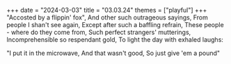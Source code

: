 +++
date = "2024-03-03"
title = "03.03.24"
themes = ["playful"]
+++
"Accosted by a flippin' fox",
And other such outrageous sayings,
From people I shan't see again,
Except after such a baffling refrain,
These people - where do they come from,
Such perfect strangers' mutterings,
Incomprehensible so respendant gold,
To light the day with exhaled laughs:

"I put it in the microwave,
And that wasn't good,
So just give 'em a pound"
